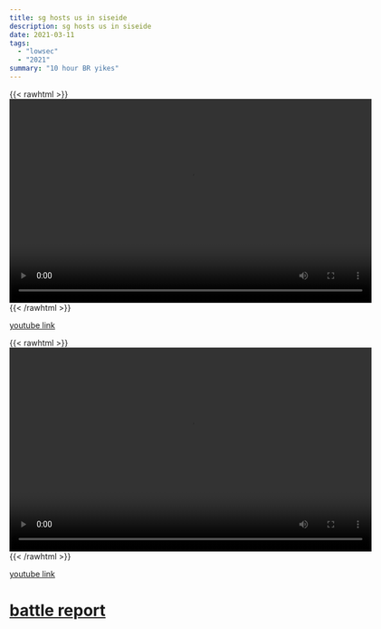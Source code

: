 ```yaml
---
title: sg hosts us in siseide
description: sg hosts us in siseide
date: 2021-03-11
tags:
  - "lowsec"
  - "2021"
summary: "10 hour BR yikes"
---
```


{{< rawhtml >}}<video width="640" height="360" controls>
<source src="https://crowdfile.net/snuffed/long-day-siseide.mp4" type="video/mp4">
Your browser does not support the video tag.</video>{{< /rawhtml >}}

[youtube link](https://www.youtube.com/watch?v=rx3xtdSKEEY)

{{< rawhtml >}}<video width="640" height="360" controls>
<source src="https://crowdfile.net/snuffed/long-day-siseide-pt2.mp4" type="video/mp4">
Your browser does not support the video tag.</video>{{< /rawhtml >}}

[youtube link](https://www.youtube.com/watch?v=dt19eygpmzo)

# [battle report](https://br.evetools.org/br/604a071e002302001ac4d643)
